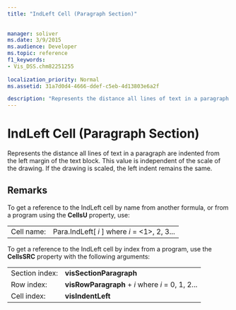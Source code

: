 ```yaml
---
title: "IndLeft Cell (Paragraph Section)"
 
 
manager: soliver
ms.date: 3/9/2015
ms.audience: Developer
ms.topic: reference
f1_keywords:
- Vis_DSS.chm82251255
 
localization_priority: Normal
ms.assetid: 31a7d0d4-4666-ddef-c5eb-4d13803e6a2f

description: "Represents the distance all lines of text in a paragraph are indented from the left margin of the text block. This value is independent of the scale of the drawing. If the drawing is scaled, the left indent remains the same."
---
```


# IndLeft Cell (Paragraph Section)

Represents the distance all lines of text in a paragraph are indented from the left margin of the text block. This value is independent of the scale of the drawing. If the drawing is scaled, the left indent remains the same.
  
## Remarks

To get a reference to the IndLeft cell by name from another formula, or from a program using the **CellsU** property, use: 
  
|||
|:-----|:-----|
| Cell name:  <br/> | Para.IndLeft[  *i*  ]            where  *i*  = <1>, 2, 3...  <br/> |
   
To get a reference to the IndLeft cell by index from a program, use the **CellsSRC** property with the following arguments: 
  
|||
|:-----|:-----|
| Section index:  <br/> |**visSectionParagraph** <br/> |
| Row index:  <br/> |**visRowParagraph** +  *i*            where  *i*  = 0, 1, 2...  <br/> |
| Cell index:  <br/> |**visIndentLeft** <br/> |
   

